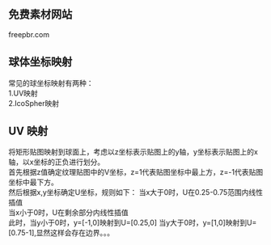 ## 免费素材网站    
freepbr.com

## 球体坐标映射  
常见的球坐标映射有两种：  
1.UV映射  
2.IcoSpher映射  

## UV 映射  
将矩形贴图映射到球面上，考虑以z坐标表示贴图上的y轴，y坐标表示贴图上的x轴，以x坐标的正负进行划分。  
首先根据z值确定纹理贴图中的V坐标，z=1代表贴图坐标中最上方，z=-1代表贴图坐标中最下方。  
然后根据x,y坐标确定U坐标，规则如下：
当x大于0时，U在0.25-0.75范围内线性插值  
当x小于0时，U在剩余部分内线性插值  
此时，当y小于0时，y=[-1,0]映射到U=[0.25,0]
当y大于0时，y=[1,0]映射到U=[0.75-1],显然这样会存在边界。。。
